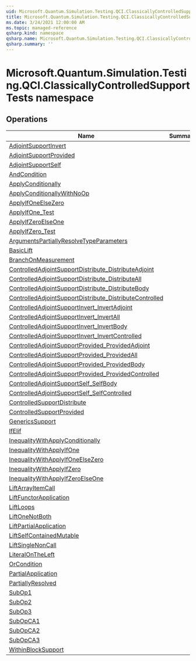```yaml
---
uid: Microsoft.Quantum.Simulation.Testing.QCI.ClassicallyControlledSupportTests
title: Microsoft.Quantum.Simulation.Testing.QCI.ClassicallyControlledSupportTests namespace
ms.date: 3/24/2021 12:00:00 AM
ms.topic: managed-reference
qsharp.kind: namespace
qsharp.name: Microsoft.Quantum.Simulation.Testing.QCI.ClassicallyControlledSupportTests
qsharp.summary: ''
---
```


# Microsoft.Quantum.Simulation.Testing.QCI.ClassicallyControlledSupportTests namespace




<!-- summaries -->

## Operations

| Name | Summary |
|------|---------|
|[AdjointSupportInvert](xref:Microsoft.Quantum.Simulation.Testing.QCI.ClassicallyControlledSupportTests.AdjointSupportInvert) |
|[AdjointSupportProvided](xref:Microsoft.Quantum.Simulation.Testing.QCI.ClassicallyControlledSupportTests.AdjointSupportProvided) |
|[AdjointSupportSelf](xref:Microsoft.Quantum.Simulation.Testing.QCI.ClassicallyControlledSupportTests.AdjointSupportSelf) |
|[AndCondition](xref:Microsoft.Quantum.Simulation.Testing.QCI.ClassicallyControlledSupportTests.AndCondition) |
|[ApplyConditionally](xref:Microsoft.Quantum.Simulation.Testing.QCI.ClassicallyControlledSupportTests.ApplyConditionally) |
|[ApplyConditionallyWithNoOp](xref:Microsoft.Quantum.Simulation.Testing.QCI.ClassicallyControlledSupportTests.ApplyConditionallyWithNoOp) |
|[ApplyIfOneElseZero](xref:Microsoft.Quantum.Simulation.Testing.QCI.ClassicallyControlledSupportTests.ApplyIfOneElseZero) |
|[ApplyIfOne_Test](xref:Microsoft.Quantum.Simulation.Testing.QCI.ClassicallyControlledSupportTests.ApplyIfOne_Test) |
|[ApplyIfZeroElseOne](xref:Microsoft.Quantum.Simulation.Testing.QCI.ClassicallyControlledSupportTests.ApplyIfZeroElseOne) |
|[ApplyIfZero_Test](xref:Microsoft.Quantum.Simulation.Testing.QCI.ClassicallyControlledSupportTests.ApplyIfZero_Test) |
|[ArgumentsPartiallyResolveTypeParameters](xref:Microsoft.Quantum.Simulation.Testing.QCI.ClassicallyControlledSupportTests.ArgumentsPartiallyResolveTypeParameters) |
|[BasicLift](xref:Microsoft.Quantum.Simulation.Testing.QCI.ClassicallyControlledSupportTests.BasicLift) |
|[BranchOnMeasurement](xref:Microsoft.Quantum.Simulation.Testing.QCI.ClassicallyControlledSupportTests.BranchOnMeasurement) |
|[ControlledAdjointSupportDistribute_DistributeAdjoint](xref:Microsoft.Quantum.Simulation.Testing.QCI.ClassicallyControlledSupportTests.ControlledAdjointSupportDistribute_DistributeAdjoint) |
|[ControlledAdjointSupportDistribute_DistributeAll](xref:Microsoft.Quantum.Simulation.Testing.QCI.ClassicallyControlledSupportTests.ControlledAdjointSupportDistribute_DistributeAll) |
|[ControlledAdjointSupportDistribute_DistributeBody](xref:Microsoft.Quantum.Simulation.Testing.QCI.ClassicallyControlledSupportTests.ControlledAdjointSupportDistribute_DistributeBody) |
|[ControlledAdjointSupportDistribute_DistributeControlled](xref:Microsoft.Quantum.Simulation.Testing.QCI.ClassicallyControlledSupportTests.ControlledAdjointSupportDistribute_DistributeControlled) |
|[ControlledAdjointSupportInvert_InvertAdjoint](xref:Microsoft.Quantum.Simulation.Testing.QCI.ClassicallyControlledSupportTests.ControlledAdjointSupportInvert_InvertAdjoint) |
|[ControlledAdjointSupportInvert_InvertAll](xref:Microsoft.Quantum.Simulation.Testing.QCI.ClassicallyControlledSupportTests.ControlledAdjointSupportInvert_InvertAll) |
|[ControlledAdjointSupportInvert_InvertBody](xref:Microsoft.Quantum.Simulation.Testing.QCI.ClassicallyControlledSupportTests.ControlledAdjointSupportInvert_InvertBody) |
|[ControlledAdjointSupportInvert_InvertControlled](xref:Microsoft.Quantum.Simulation.Testing.QCI.ClassicallyControlledSupportTests.ControlledAdjointSupportInvert_InvertControlled) |
|[ControlledAdjointSupportProvided_ProvidedAdjoint](xref:Microsoft.Quantum.Simulation.Testing.QCI.ClassicallyControlledSupportTests.ControlledAdjointSupportProvided_ProvidedAdjoint) |
|[ControlledAdjointSupportProvided_ProvidedAll](xref:Microsoft.Quantum.Simulation.Testing.QCI.ClassicallyControlledSupportTests.ControlledAdjointSupportProvided_ProvidedAll) |
|[ControlledAdjointSupportProvided_ProvidedBody](xref:Microsoft.Quantum.Simulation.Testing.QCI.ClassicallyControlledSupportTests.ControlledAdjointSupportProvided_ProvidedBody) |
|[ControlledAdjointSupportProvided_ProvidedControlled](xref:Microsoft.Quantum.Simulation.Testing.QCI.ClassicallyControlledSupportTests.ControlledAdjointSupportProvided_ProvidedControlled) |
|[ControlledAdjointSupportSelf_SelfBody](xref:Microsoft.Quantum.Simulation.Testing.QCI.ClassicallyControlledSupportTests.ControlledAdjointSupportSelf_SelfBody) |
|[ControlledAdjointSupportSelf_SelfControlled](xref:Microsoft.Quantum.Simulation.Testing.QCI.ClassicallyControlledSupportTests.ControlledAdjointSupportSelf_SelfControlled) |
|[ControlledSupportDistribute](xref:Microsoft.Quantum.Simulation.Testing.QCI.ClassicallyControlledSupportTests.ControlledSupportDistribute) |
|[ControlledSupportProvided](xref:Microsoft.Quantum.Simulation.Testing.QCI.ClassicallyControlledSupportTests.ControlledSupportProvided) |
|[GenericsSupport](xref:Microsoft.Quantum.Simulation.Testing.QCI.ClassicallyControlledSupportTests.GenericsSupport) |
|[IfElif](xref:Microsoft.Quantum.Simulation.Testing.QCI.ClassicallyControlledSupportTests.IfElif) |
|[InequalityWithApplyConditionally](xref:Microsoft.Quantum.Simulation.Testing.QCI.ClassicallyControlledSupportTests.InequalityWithApplyConditionally) |
|[InequalityWithApplyIfOne](xref:Microsoft.Quantum.Simulation.Testing.QCI.ClassicallyControlledSupportTests.InequalityWithApplyIfOne) |
|[InequalityWithApplyIfOneElseZero](xref:Microsoft.Quantum.Simulation.Testing.QCI.ClassicallyControlledSupportTests.InequalityWithApplyIfOneElseZero) |
|[InequalityWithApplyIfZero](xref:Microsoft.Quantum.Simulation.Testing.QCI.ClassicallyControlledSupportTests.InequalityWithApplyIfZero) |
|[InequalityWithApplyIfZeroElseOne](xref:Microsoft.Quantum.Simulation.Testing.QCI.ClassicallyControlledSupportTests.InequalityWithApplyIfZeroElseOne) |
|[LiftArrayItemCall](xref:Microsoft.Quantum.Simulation.Testing.QCI.ClassicallyControlledSupportTests.LiftArrayItemCall) |
|[LiftFunctorApplication](xref:Microsoft.Quantum.Simulation.Testing.QCI.ClassicallyControlledSupportTests.LiftFunctorApplication) |
|[LiftLoops](xref:Microsoft.Quantum.Simulation.Testing.QCI.ClassicallyControlledSupportTests.LiftLoops) |
|[LiftOneNotBoth](xref:Microsoft.Quantum.Simulation.Testing.QCI.ClassicallyControlledSupportTests.LiftOneNotBoth) |
|[LiftPartialApplication](xref:Microsoft.Quantum.Simulation.Testing.QCI.ClassicallyControlledSupportTests.LiftPartialApplication) |
|[LiftSelfContainedMutable](xref:Microsoft.Quantum.Simulation.Testing.QCI.ClassicallyControlledSupportTests.LiftSelfContainedMutable) |
|[LiftSingleNonCall](xref:Microsoft.Quantum.Simulation.Testing.QCI.ClassicallyControlledSupportTests.LiftSingleNonCall) |
|[LiteralOnTheLeft](xref:Microsoft.Quantum.Simulation.Testing.QCI.ClassicallyControlledSupportTests.LiteralOnTheLeft) |
|[OrCondition](xref:Microsoft.Quantum.Simulation.Testing.QCI.ClassicallyControlledSupportTests.OrCondition) |
|[PartialApplication](xref:Microsoft.Quantum.Simulation.Testing.QCI.ClassicallyControlledSupportTests.PartialApplication) |
|[PartiallyResolved](xref:Microsoft.Quantum.Simulation.Testing.QCI.ClassicallyControlledSupportTests.PartiallyResolved) |
|[SubOp1](xref:Microsoft.Quantum.Simulation.Testing.QCI.ClassicallyControlledSupportTests.SubOp1) |
|[SubOp2](xref:Microsoft.Quantum.Simulation.Testing.QCI.ClassicallyControlledSupportTests.SubOp2) |
|[SubOp3](xref:Microsoft.Quantum.Simulation.Testing.QCI.ClassicallyControlledSupportTests.SubOp3) |
|[SubOpCA1](xref:Microsoft.Quantum.Simulation.Testing.QCI.ClassicallyControlledSupportTests.SubOpCA1) |
|[SubOpCA2](xref:Microsoft.Quantum.Simulation.Testing.QCI.ClassicallyControlledSupportTests.SubOpCA2) |
|[SubOpCA3](xref:Microsoft.Quantum.Simulation.Testing.QCI.ClassicallyControlledSupportTests.SubOpCA3) |
|[WithinBlockSupport](xref:Microsoft.Quantum.Simulation.Testing.QCI.ClassicallyControlledSupportTests.WithinBlockSupport) |


<!-- /summaries -->
